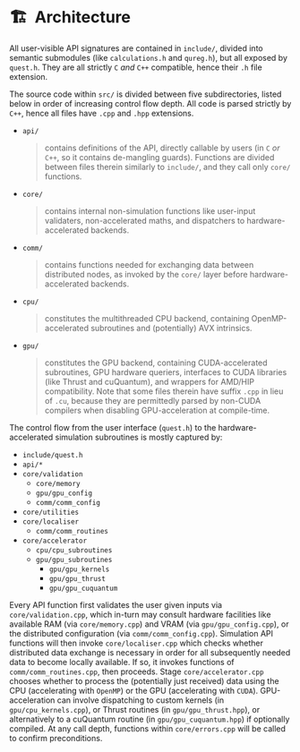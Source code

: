 # 🏗️  Architecture

<!--
  Explanation of QuEST's software architecture
  (this comment must be under the title for valid doxygen rendering)
  
  @author Tyson Jones
-->

All user-visible API signatures are contained in `include/`, divided into semantic submodules (like `calculations.h` and `qureg.h`), but all exposed by `quest.h`. They are all strictly `C` _and_ `C++` compatible, hence their `.h` file extension.

The source code within `src/` is divided between five subdirectories, listed below in order of increasing control flow depth. All code is parsed strictly by `C++`, hence all files have `.cpp` and `.hpp` extensions.
- `api/` 
  > contains definitions of the API, directly callable by users (in `C` _or_ `C++`, so it contains de-mangling guards). Functions are divided between files therein similarly to `include/`, and they call only `core/` functions.
- `core/`
  > contains internal non-simulation functions like user-input validaters, non-accelerated maths, and dispatchers to hardware-accelerated backends.
- `comm/` 
  > contains functions needed for exchanging data between distributed nodes, as invoked by the `core/` layer before hardware-accelerated backends.
- `cpu/` 
  > constitutes the multithreaded CPU backend, containing OpenMP-accelerated subroutines and (potentially) AVX intrinsics.
- `gpu/` 
  > constitutes the GPU backend, containing CUDA-accelerated subroutines, GPU hardware queriers, interfaces to CUDA libraries (like Thrust and cuQuantum), and wrappers for AMD/HIP compatibility. Note that some files therein have suffix `.cpp` in lieu of `.cu`, because they are permittedly parsed by non-CUDA compilers when disabling GPU-acceleration at compile-time.

The control flow from the user interface (`quest.h`) to the hardware-accelerated simulation subroutines is mostly captured by:

- `include/quest.h`
- `api/*`
- `core/validation`
  - `core/memory`
  - `gpu/gpu_config`
  - `comm/comm_config`
- `core/utilities`
- `core/localiser`
  - `comm/comm_routines`
- `core/accelerator`
  - `cpu/cpu_subroutines`
  - `gpu/gpu_subroutines`
    - `gpu/gpu_kernels`
    - `gpu/gpu_thrust`
    - `gpu/gpu_cuquantum`


Every API function first validates the user given inputs via `core/validation.cpp`, which in-turn may consult hardware facilities like available RAM (via `core/memory.cpp`) and VRAM (via `gpu/gpu_config.cpp`), or the distributed configuration (via `comm/comm_config.cpp`). Simulation API functions will then invoke `core/localiser.cpp` which checks whether distributed data exchange is necessary in order for all subsequently needed data to become locally available. If so, it invokes functions of `comm/comm_routines.cpp`, then proceeds. Stage `core/accelerator.cpp` chooses whether to process the (potentially just received) data using the CPU (accelerating with `OpenMP`) or the GPU (accelerating with `CUDA`). GPU-acceleration can involve dispatching to custom kernels (in `gpu/cpu_kernels.cpp`), or Thrust routines (in `gpu/gpu_thrust.hpp`), or alternatively to a cuQuantum routine (in `gpu/gpu_cuquantum.hpp`) if optionally compiled. At any call depth, functions within `core/errors.cpp` will be called to confirm preconditions.